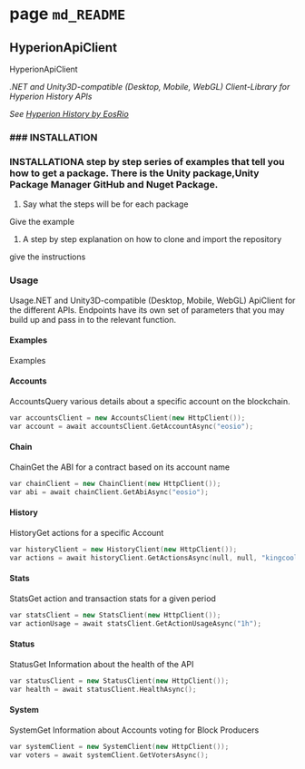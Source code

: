 # page `md_README` 

## HyperionApiClient
HyperionApiClient

[](https://github.com/liquiidio/HyperionApiClient-Private/actions/workflows/dotnet-build.yml)[](https://github.com/liquiidio/HyperionApiClient-Private/actions/workflows/dotnet-test.yml)

*.NET and Unity3D-compatible (Desktop, Mobile, WebGL) Client-Library for Hyperion History APIs*

*See [Hyperion History by EosRio](https://eosrio.io/hyperion/)*

### ### INSTALLATION
### INSTALLATIONA step by step series of examples that tell you how to get a package. There is the Unity package,Unity Package Manager GitHub and Nuget Package.

1. Say what the steps will be for each package

Give the example

1. A step by step explanation on how to clone and import the repository

give the instructions

### Usage
Usage.NET and Unity3D-compatible (Desktop, Mobile, WebGL) ApiClient for the different APIs. Endpoints have its own set of parameters that you may build up and pass in to the relevant function.

#### Examples
Examples
#### Accounts
AccountsQuery various details about a specific account on the blockchain. 
```cpp
var accountsClient = new AccountsClient(new HttpClient());
var account = await accountsClient.GetAccountAsync("eosio");
```

#### Chain
ChainGet the ABI for a contract based on its account name 
```cpp
var chainClient = new ChainClient(new HttpClient());
var abi = await chainClient.GetAbiAsync("eosio");
```

#### History
HistoryGet actions for a specific Account 
```cpp
var historyClient = new HistoryClient(new HttpClient());
var actions = await historyClient.GetActionsAsync(null, null, "kingcoolcorv");
```

#### Stats
StatsGet action and transaction stats for a given period 
```cpp
var statsClient = new StatsClient(new HttpClient());
var actionUsage = await statsClient.GetActionUsageAsync("1h");
```

#### Status
StatusGet Information about the health of the API 
```cpp
var statusClient = new StatusClient(new HttpClient());
var health = await statusClient.HealthAsync();
```

#### System
SystemGet Information about Accounts voting for Block Producers 
```cpp
var systemClient = new SystemClient(new HttpClient());
var voters = await systemClient.GetVotersAsync();
```

